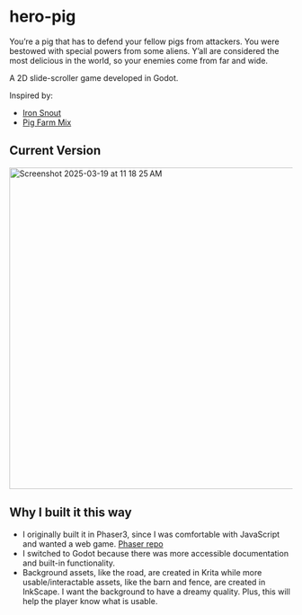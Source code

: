 # hero-pig

You’re a pig that has to defend your fellow pigs from attackers. You were bestowed with special powers from some aliens. Y’all are considered the most delicious in the world, so your enemies come from far and wide.

A 2D slide-scroller game developed in Godot. 

Inspired by:
- [Iron Snout](https://poki.com/en/g/iron-snout?campaign=14726801018&adgroup=126978536149&extensionid=&targetid=kwd-325691565324&location=9031955&matchtype=e&network=g&device=c&devicemodel=&creative=669862134909&keyword=iron%20snout&placement=&target=&gad_source=1&gclid=Cj0KCQjw7dm-BhCoARIsALFk4v8DSTRXyFg3l8Wk7GzfVd8xaL5UcQfqSDrErsv-1YI6Cc_v6UyXSAUaAow3EALw_wcB)
- [Pig Farm Mix](https://play.google.com/store/apps/details?id=jp.j_o_e.NewPigEn&hl=en_US&pli=1)

## Current Version

<img width="572" alt="Screenshot 2025-03-19 at 11 18 25 AM" src="https://github.com/user-attachments/assets/01cdfbaf-a2a3-4da8-9ef9-de10eaa375c7" />

## Why I built it this way

- I originally built it in Phaser3, since I was comfortable with JavaScript and wanted a web game. [Phaser repo](https://github.com/asaltveit/pig-game)
- I switched to Godot because there was more accessible documentation and built-in functionality.
- Background assets, like the road, are created in Krita while more usable/interactable assets, like the barn and fence, are created in InkScape. I want the background to have a dreamy quality. Plus, this will help the player know what is usable.

